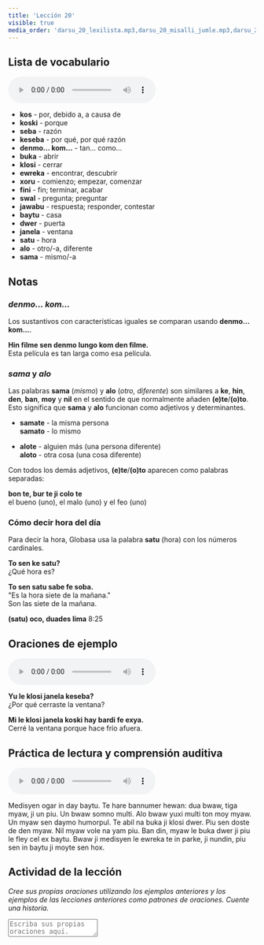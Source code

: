 ```yaml
---
title: 'Lección 20'
visible: true
media_order: 'darsu_20_lexilista.mp3,darsu_20_misalli_jumle.mp3,darsu_20_doxoli_abyasa.mp3'
---
```


## Lista de vocabulario

<audio controls>
  <source src="/darsu/20/darsu_20_lexilista.mp3" type="audio/mp3" />
  <p>Su agente de usuario no es compatible con el elemento de audio HTML5.</p>
</audio>

* **kos** - por, debido a, a causa de
* **koski** - porque
* **seba** - razón
* **keseba** - por qué, por qué razón
* **denmo... kom...** - tan... como...
* **buka** - abrir
* **klosi** - cerrar
* **ewreka** - encontrar, descubrir
* **xoru** - comienzo; empezar, comenzar
* **fini** - fin; terminar, acabar
* **swal** - pregunta; preguntar
* **jawabu** - respuesta; responder, contestar
* **baytu** - casa
* **dwer** - puerta
* **janela** - ventana
* **satu** - hora
* **alo** - otro/-a, diferente
* **sama** - mismo/-a

## Notas
### _denmo... kom..._

Los sustantivos con características iguales se comparan usando **denmo... kom...**.

**Hin filme sen denmo lungo kom den filme.**  
Esta película es tan larga como esa película.

### _sama_ y _alo_

Las palabras **sama** (_mismo_) y **alo** (_otro, diferente_) son similares a **ke**, **hin**, **den**, **ban**, **moy** y **nil** en el sentido de que normalmente añaden **(e)te**/**(o)to**. Esto significa que **sama** y **alo** funcionan como adjetivos y determinantes.

* **samate** - la misma persona  
**samato** - lo mismo

* **alote** - alguien más (una persona diferente)  
**aloto** - otra cosa (una cosa diferente)

Con todos los demás adjetivos, **(e)te**/**(o)to** aparecen como palabras separadas:

**bon te, bur te ji colo te**  
el bueno (uno), el malo (uno) y el feo (uno)

### Cómo decir hora del día

Para decir la hora, Globasa usa la palabra **satu** (hora) con los números cardinales.

**To sen ke satu?**  
¿Qué hora es?

**To sen satu sabe fe soba.**  
"Es la hora siete de la mañana."  
Son las siete de la mañana.
 
**(satu) oco, duades lima**
8:25
 
## Oraciones de ejemplo

<audio controls>
  <source src="/darsu/20/darsu_20_misalli_jumle.mp3" type="audio/mp3" />
  <p>Su agente de usuario no es compatible con el elemento de audio HTML5.</p>
</audio>

**Yu le klosi janela keseba?**  
¿Por qué cerraste la ventana?

**Mi le klosi janela koski hay bardi fe exya.**  
Cerré la ventana porque hace frío afuera.

## Práctica de lectura y comprensión auditiva

<audio controls>
  <source src="/darsu/20/darsu_20_doxoli_abyasa.mp3" type="audio/mp3" />
  <p>Su agente de usuario no es compatible con el elemento de audio HTML5.</p>
</audio>

Medisyen ogar in day baytu. Te hare bannumer hewan: dua bwaw, tiga myaw, ji un piu. Un bwaw somno multi. Alo bwaw yuxi multi ton moy myaw. Un myaw sen daymo humorpul. Te abil na buka ji klosi dwer. Piu sen doste de den myaw. Nil myaw vole na yam piu. Ban din, myaw le buka dwer ji piu le fley cel ex baytu. Bwaw ji medisyen le ewreka te in parke, ji nundin, piu sen in baytu ji moyte sen hox.

## Actividad de la lección

_Cree sus propias oraciones utilizando los ejemplos anteriores y los ejemplos de las lecciones anteriores como patrones de oraciones. Cuente una historia._

<textarea width="100%" Spellcheck="false" placeholder="Escriba sus propias oraciones aquí."></textarea>